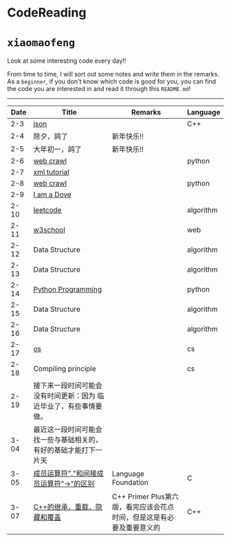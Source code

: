 # CodeReading

`xiaomaofeng`
===========================

Look at some interesting code every day!!

From time to time, I will sort out some notes and write them in the remarks. As a `beginner`, if you don't know which code is good for you, you can find the code you are interested in and read it through this `README.md`! 

****

|Date|Title|Remarks|Language|
|-|-|-|-|
|2-3|[json](https://github.com/nlohmann/json#json-as-first-class-data-type "JSON for Mordenn C++")| |C++|
|2-4|除夕，鸽了|新年快乐!!| |
|2-5|大年初一，鸽了|新年快乐!!| |
|2-6|[web crawl](https://github.com/aosabook/500lines/tree/master/crawler)| |python|
|2-7|[xml tutorial](http://www.runoob.com/xml/xml-tutorial.html)|
|2-8|[web crawl](http://www.aosabook.org/en/500L/a-web-crawler-with-asyncio-coroutines.html)| |python|
|2-9|[I am a Dove](https://cn.bing.com/images/search?view=detailV2&ccid=pRm9SOVN&id=7094AA422351C2B9BB4320C16CDD73DF57D1EBD8&thid=OIP.pRm9SOVN1vUeeHqXFjn_zwHaJC&mediaurl=http%3a%2f%2fwww.fuhaodq.com%2fd%2ffile%2fweixinbq%2f2017-04-07%2f713803a8957d87b238b513c76c40592c.jpg&exph=250&expw=205&q=%E9%B8%BD%E5%AD%90+%E8%A1%A8%E6%83%85%E5%8C%85&simid=608015562141076925&selectedIndex=0&ajaxhist=0) | | |
|2-10|[leetcode](https://leetcode-cn.com)| |algorithm|
|2-11|[w3school](http://www.w3school.com.cn/)| |web|
|2-12|Data Structure| |algorithm|
|2-13|Data Structure| |algorithm|
|2-14|[Python Programming](https://www.icourse163.org/learn/BIT-268001?tid=1003243006#/learn/announce)| |python|
|2-15|Data Structure| |algorithm|
|2-16|Data Structure| |algorithm|
|2-17|[os](https://www.icourse163.org/course/NJU-1001571004)| |cs|
|2-18|Compiling principle| |cs|
|2-19|接下来一段时间可能会没有时间更新：因为 临近毕业了，有些事情要做。|
|3-04|最近这一段时间可能会找一些与基础相关的，有好的基础才能打下一片天|
|3-05|[成员运算符"."和间接成员运算符"->"的区别](https://blog.csdn.net/qq_37018328/article/details/77816950)|Language Foundation|C|、
|3-07|[C++的继承，重载，隐藏和覆盖](https://www.jianshu.com/p/97d8dbded0fb)|C++ Primer Plus第六版，看完应该会花点时间，但是这是有必要及重要意义的|C++|


